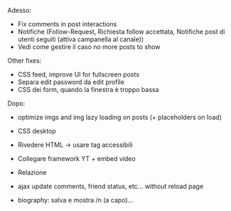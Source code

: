 Adesso:
- Fix comments in post interactions
- Notifiche (Follow-Request, Richiesta follow accettata, Notifiche post di utenti seguiti (attiva campanella al canale))
- Vedi come gestire il caso no more posts to show

Other fixes:
- CSS feed, improve UI for fullscreen posts
- Separa edit password da edit profile
- CSS dei form, quando la finestra è troppo bassa

Dopo:

- optimize imgs and img lazy loading on posts (+ placeholders on load)

- CSS desktop

- Rivedere HTML -> usare tag accessibili

- Collegare framework YT + embed video

- Relazione

- ajax update comments, friend status, etc... without reload page

- biography: salva e mostra /n (a capo)...